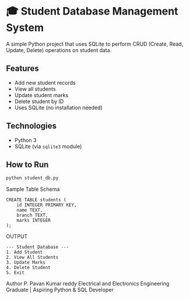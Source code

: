 # 🎓 Student Database Management System

A simple Python project that uses SQLite to perform CRUD (Create, Read, Update, Delete) operations on student data.

## Features

- Add new student records
- View all students
- Update student marks
- Delete student by ID
- Uses SQLite (no installation needed)

## Technologies

- Python 3
- SQLite (via `sqlite3` module)

## How to Run

```bash
python student_db.py
```
Sample Table Schema
```
CREATE TABLE students (
    id INTEGER PRIMARY KEY,
    name TEXT,
    branch TEXT,
    marks INTEGER
);
```
 OUTPUT
 ```
--- Student Database ---
1. Add Student
2. View All Students
3. Update Marks
4. Delete Student
5. Exit
```
Author
P. Pavan Kumar reddy
Electrical and Electronics Engineering Graduate | Aspiring Python & SQL Developer

